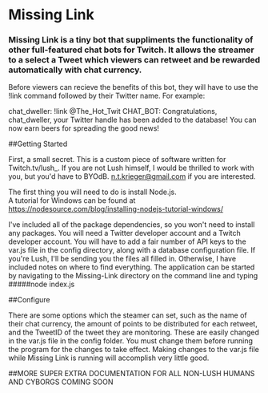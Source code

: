 # Missing Link
### Missing Link is a tiny bot that suppliments the functionality of other full-featured chat bots for Twitch.  It allows the streamer to a select a Tweet which viewers can retweet and be rewarded automatically with chat currency.

Before viewers can recieve the benefits of this bot, they will have to use the !link command followed by their Twitter name.  For example:

chat_dweller: !link @The_Hot_Twit
CHAT_BOT: Congratulations, chat_dweller, your Twitter handle has been added to the database! You can now earn beers for spreading the good news!

##Getting Started

First, a small secret.  This is a custom piece of software written for Twitch.tv/lush_.  If you are not Lush himself, I would be thrilled to work with you, but you'd have to BYOdB.  n.t.krieger@gmail.com if you are interested.

The first thing you will need to do is install Node.js.  
A tutorial for Windows can be found at https://nodesource.com/blog/installing-nodejs-tutorial-windows/

I've included all of the package dependencies, so you won't need to install any packages.  You will need a Twitter developer account and a Twitch developer account.  You will have to add a fair number of API keys to the var.js file in the config directory, along with a database configuration file.  If you're Lush, I'll be sending you the files all filled in.  Otherwise, I have included notes on where to find everything.  The application can be started by navigating to the Missing-Link directory on the command line and typing 
#####node index.js

##Configure

There are some options which the steamer can set, such as the name of their chat currency, the amount of points to be distributed for each retweet, and the TweetID of the tweet they are monitoring.  These are easily changed in the var.js file in the config folder.  You must change them before running the program for the changes to take effect.  Making changes to the var.js file while Missing Link is running will accomplish very little good.

##MORE SUPER EXTRA DOCUMENTATION FOR ALL NON-LUSH HUMANS AND CYBORGS COMING SOON